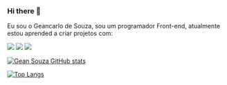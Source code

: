 ### Hi there :memo:

Eu sou o Geancarlo de Souza, sou um programador Front-end, atualmente estou aprended a criar projetos com:

<img src="https://img.shields.io/badge/HTML5-E34F26?style=for-the-badge&logo=html5&logoColor=white"/>
<img src="https://img.shields.io/badge/CSS3-1572B6?style=for-the-badge&logo=css3&logoColor=white"/>
<img src="https://img.shields.io/badge/JAVASCRIPT-FFFF00?style=for-the-badge&logo=javascript3&logoColor=white"/>

[![Gean Souza GitHub stats](https://github-readme-stats.vercel.app/api?username=geansouza7)](https://github.com/anuraghazra/github-readme-stats)

[![Top Langs](https://github-readme-stats.vercel.app/api/top-langs/?username=geansouza7)](https://github.com/anuraghazra/github-readme-stats)
